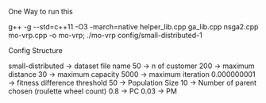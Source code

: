 One Way to run this

g++ -g --std=c++11 -O3 -march=native helper_lib.cpp ga_lib.cpp nsga2.cpp mo-vrp.cpp -o mo-vrp; ./mo-vrp config/small-distributed-1


Config Structure

small-distributed -> dataset file name
50 -> n of customer
200 -> maximum distance
30 -> maximum capacity
5000 -> maximum iteration
0.000000001 -> fitness difference threshold
50 -> Population Size
10 -> Number of parent chosen (roulette wheel count)
0.8 -> PC
0.03 -> PM
